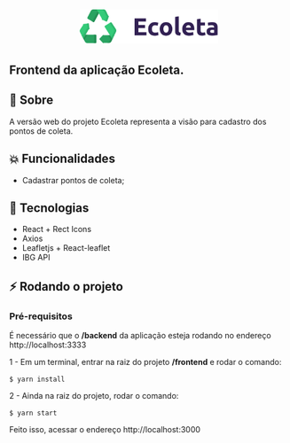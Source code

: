 <h1 align="center">
    <img alt="Ecoleta" title="#delicinha" src="../.github/logo.svg" width="250px" />
</h1>

<h2>
<strong>Frontend</strong> da aplicação Ecoleta.
</h2>

## 🚀 Sobre

A versão web do projeto Ecoleta representa a visão para cadastro dos pontos de coleta.

## :collision: Funcionalidades

- Cadastrar pontos de coleta;

## :rocket: Tecnologias

- React + Rect Icons
- Axios
- Leafletjs + React-leaflet
- IBG API

## :zap: Rodando o projeto

### Pré-requisitos

É necessário que o **/backend** da aplicação esteja rodando no endereço http://localhost:3333

1 - Em um terminal, entrar na raiz do projeto **/frontend** e rodar o comando:

```
$ yarn install
```

2 - Ainda na raiz do projeto, rodar o comando:

```
$ yarn start
```

Feito isso, acessar o endereço http://localhost:3000
